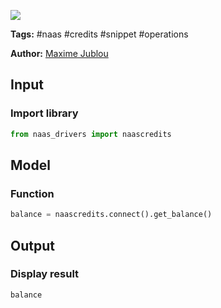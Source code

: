 <a href="https://app.naas.ai/user-redirect/naas/downloader?url=https://raw.githubusercontent.com/jupyter-naas/awesome-notebooks/master/Naas/Naas_Credits_Get_Balance.ipynb" target="_parent"><img src="https://naasai-public.s3.eu-west-3.amazonaws.com/open_in_naas.svg"/></a>

**Tags:** #naas #credits #snippet #operations

**Author:** [Maxime Jublou](https://www.linkedin.com/in/maximejublou)

## Input

### Import library


```python
from naas_drivers import naascredits
```

## Model

### Function


```python
balance = naascredits.connect().get_balance()
```

## Output

### Display result


```python
balance
```
